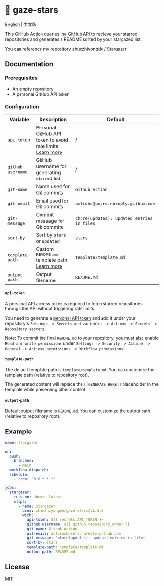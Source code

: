 # 🌟 gaze-stars

[English](README.md) | [中文版](README.zh-CN.md)

This GitHub Action queries the GitHub API to retrieve your starred repositories and generates a README sorted by your stargazed list.

You can reference my repository [zhuozhiyongde / Stargazer](https://github.com/zhuozhiyongde/Stargazer)

## Documentation

### Prerequisites

- An empty repository
- A personal GitHub API token

### Configuration

| Variable          | Description                                                    | Default                                    |
| ----------------- | -------------------------------------------------------------- | ------------------------------------------ |
| `api-token`       | Personal GitHub API token to avoid rate limits [Learn more](#api-token) | /                 |
| `github-username` | GitHub username for generating starred list                   | /                                          |
| `git-name`        | Name used for Git commits                                      | `Github Action`                            |
| `git-email`       | Email used for Git commits                                     | `actions@users.noreply.github.com`         |
| `git-message`     | Commit message for Git commits                                 | `chore(updates): updated entries in files` |
| `sort-by`         | Sort by `stars` or `updated`                                  | `stars`                                    |
| `template-path`   | Custom `README.md` template path [Learn more](#template-path)  | `template/template.md`                     |
| `output-path`     | Output filename                                                | `README.md`                                |

#### `api-token`

A personal API access token is required to fetch starred repositories through the API without triggering rate limits.

You need to generate a [personal API token](https://github.com/settings/tokens/new) and add it under your repository's `Settings -> Secrets and variables -> Actions -> Secrets -> Repository secrets`.

Note: To commit the final `README.md` to your repository, you must also enable `Read and write permissions` under `Settings -> Security -> Actions -> General -> Actions permissions -> Workflow permissions`.

#### `template-path`

The default template path is `template/template.md`. You can customize the template path (relative to repository root).

The generated content will replace the `[[GENERATE HERE]]` placeholder in the template while preserving other content.

#### `output-path`

Default output filename is `README.md`. You can customize the output path (relative to repository root).

## Example

```yml
name: Stargazer

on:
  push:
    branches:
      - main
  workflow_dispatch:
  schedule:
    - cron: "0 0 * * *"

jobs:
  stargazer:
    runs-on: ubuntu-latest
    steps:
      - name: Stargazer
        uses: zhuozhiyongde/gaze-stars@v1.0.0
        with:
          api-token: ${{ secrets.API_TOKEN }}
          github-username: ${{ github.repository_owner }}
          git-name: Github Action
          git-email: actions@users.noreply.github.com
          git-message: 'chore(updates): updated entries in files'
          sort-by: stars
          template-path: template/template.md
          output-path: README.md
```

## License

[MIT](LICENSE)